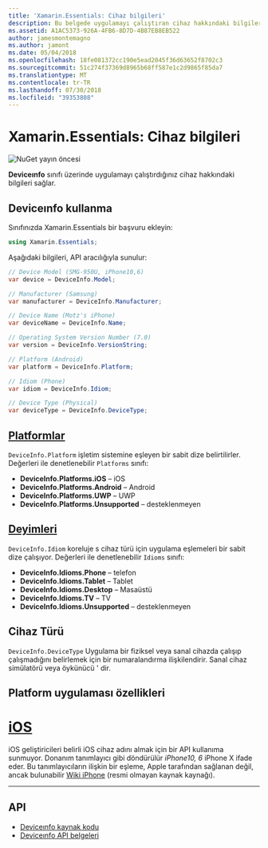```yaml
---
title: 'Xamarin.Essentials: Cihaz bilgileri'
description: Bu belgede uygulamayı çalıştıran cihaz hakkındaki bilgileri sağlayan Xamarin.Essentials Deviceınfo sınıfında açıklanmaktadır.
ms.assetid: A1AC5373-926A-4FB6-8D7D-4B87EB8EB522
author: jamesmontemagno
ms.author: jamont
ms.date: 05/04/2018
ms.openlocfilehash: 18fe081372cc190e5ead2045f36d63652f8702c3
ms.sourcegitcommit: 51c274f37369d8965b68ff587e1c2d9865f85da7
ms.translationtype: MT
ms.contentlocale: tr-TR
ms.lasthandoff: 07/30/2018
ms.locfileid: "39353808"
---
```

# <a name="xamarinessentials-device-information"></a>Xamarin.Essentials: Cihaz bilgileri

![NuGet yayın öncesi](~/media/shared/pre-release.png)

**Deviceınfo** sınıfı üzerinde uygulamayı çalıştırdığınız cihaz hakkındaki bilgileri sağlar.

## <a name="using-deviceinfo"></a>Deviceınfo kullanma

Sınıfınızda Xamarin.Essentials bir başvuru ekleyin:

```csharp
using Xamarin.Essentials;
```

Aşağıdaki bilgileri, API aracılığıyla sunulur:

```csharp
// Device Model (SMG-950U, iPhone10,6)
var device = DeviceInfo.Model;

// Manufacturer (Samsung)
var manufacturer = DeviceInfo.Manufacturer;

// Device Name (Motz's iPhone)
var deviceName = DeviceInfo.Name;

// Operating System Version Number (7.0)
var version = DeviceInfo.VersionString;

// Platform (Android)
var platform = DeviceInfo.Platform;

// Idiom (Phone)
var idiom = DeviceInfo.Idiom;

// Device Type (Physical)
var deviceType = DeviceInfo.DeviceType;
```

## <a name="platformsxrefxamarinessentialsdeviceinfoplatforms"></a>[Platformlar](xref:Xamarin.Essentials.DeviceInfo.Platforms)

`DeviceInfo.Platform` işletim sistemine eşleyen bir sabit dize belirtilirler. Değerleri ile denetlenebilir `Platforms` sınıfı:

- **DeviceInfo.Platforms.iOS** – iOS
- **DeviceInfo.Platforms.Android** – Android
- **DeviceInfo.Platforms.UWP** – UWP
- **DeviceInfo.Platforms.Unsupported** – desteklenmeyen

## <a name="idiomsxrefxamarinessentialsdeviceinfoidioms"></a>[Deyimleri](xref:Xamarin.Essentials.DeviceInfo.Idioms)

`DeviceInfo.Idiom` koreluje s cihaz türü için uygulama eşlemeleri bir sabit dize çalışıyor. Değerleri ile denetlenebilir `Idioms` sınıfı:

- **DeviceInfo.Idioms.Phone** – telefon
- **DeviceInfo.Idioms.Tablet** – Tablet
- **DeviceInfo.Idioms.Desktop** – Masaüstü
- **DeviceInfo.Idioms.TV** – TV
- **DeviceInfo.Idioms.Unsupported** – desteklenmeyen

## <a name="device-type"></a>Cihaz Türü

`DeviceInfo.DeviceType` Uygulama bir fiziksel veya sanal cihazda çalışıp çalışmadığını belirlemek için bir numaralandırma ilişkilendirir. Sanal cihaz simülatörü veya öykünücü ' dir.

## <a name="platform-implementation-specifics"></a>Platform uygulaması özellikleri

# <a name="iostabios"></a>[iOS](#tab/ios)

iOS geliştiricileri belirli iOS cihaz adını almak için bir API kullanıma sunmuyor. Donanım tanımlayıcı gibi döndürülür _iPhone10, 6_ iPhone X ifade eder. Bu tanımlayıcıların ilişkin bir eşleme, Apple tarafından sağlanan değil, ancak bulunabilir [Wiki iPhone](https://www.theiphonewiki.com/wiki/Models) (resmi olmayan kaynak kaynağı).

--------------

## <a name="api"></a>API

- [Deviceınfo kaynak kodu](https://github.com/xamarin/Essentials/tree/master/Xamarin.Essentials/DeviceInfo)
- [Deviceınfo API belgeleri](xref:Xamarin.Essentials.DeviceInfo)

